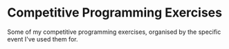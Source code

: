 # Competitive Programming Exercises

Some of my competitive programming exercises, organised by the specific event I've used them for.
